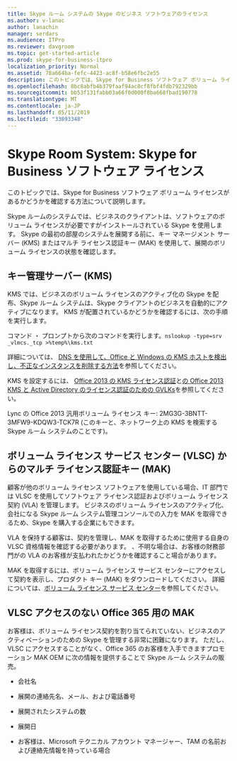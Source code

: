 ```yaml
---
title: Skype ルーム システムの Skype のビジネス ソフトウェアのライセンス
ms.author: v-lanac
author: lanachin
manager: serdars
ms.audience: ITPro
ms.reviewer: davgroom
ms.topic: get-started-article
ms.prod: skype-for-business-itpro
localization_priority: Normal
ms.assetid: 78a664ba-fefc-4423-ac8f-b58e6fbc2e55
description: このトピックでは、Skype for Business ソフトウェア ボリューム ライセンスがあるかどうかを確認する方法について説明します。
ms.openlocfilehash: 8bc8abfb4b379faaf94ac8cf8fbf4fdb792329bb
ms.sourcegitcommit: bb53f131fabb03a66f0d000f8ba668fbad190778
ms.translationtype: MT
ms.contentlocale: ja-JP
ms.lasthandoff: 05/11/2019
ms.locfileid: "33893348"
---
```

# <a name="skype-room-system-skype-for-business-software-license"></a>Skype Room System: Skype for Business ソフトウェア ライセンス
 
このトピックでは、Skype for Business ソフトウェア ボリューム ライセンスがあるかどうかを確認する方法について説明します。 
  
Skype ルームのシステムでは、ビジネスのクライアントは、ソフトウェアのボリューム ライセンスが必要ですがインストールされている Skype を使用します。 Skype の最初の部屋のシステムを展開する前に、キー マネージメント サーバー (KMS) またはマルチ ライセンス認証キー (MAK) を使用して、展開のボリューム ライセンスの状態を確認します。
  
## <a name="key-management-servers-kms"></a>キー管理サーバー (KMS)

KMS では、ビジネスのボリューム ライセンスのアクティブ化の Skype を配布、Skype ルーム システムは、Skype クライアントのビジネスを自動的にアクティブになります。 KMS が配置されているかどうかを確認するには、次の手順を実行します。
  
コマンド ・ プロンプトから次のコマンドを実行します。`nslookup -type=srv _vlmcs._tcp >%temp%\kms.txt`
  
詳細については、 [DNS を使用して、Office と Windows の KMS ホストを検出し、不正なインスタンスを削除する方法](https://blogs.technet.com/b/odsupport/archive/2011/11/14/how-to-discover-kms-hosts-via-a-dns-query-and-remove-them-if-need-be.aspx)を参照してください。 
  
KMS を設定するには、 [Office 2013 の KMS ライセンス認証](https://technet.microsoft.com/library/ee624357.aspx)と[の Office 2013 KMS と Active Directory のライセンス認証のための GVLKs](https://technet.microsoft.com/library/dn385360.aspx)を参照してください。
  
Lync の Office 2013 汎用ボリューム ライセンス キー: 2MG3G-3BNTT-3MFW9-KDQW3-TCK7R (このキーと、ネットワーク上の KMS を検索する Skype ルーム システムのことです)。
  
## <a name="multiple-activation-keys-mak-from-the-volume-license-service-center-vlsc"></a>ボリューム ライセンス サービス センター (VLSC) からのマルチ ライセンス認証キー (MAK)

顧客が他のボリューム ライセンス ソフトウェアを使用している場合、IT 部門では VLSC を使用してソフトウェア ライセンス認証およびボリューム ライセンス契約 (VLA) を管理します。 ビジネスのボリューム ライセンスのアクティブ化、会社になる Skype ルーム システム管理コンソールでの入力を MAK を取得できるため、Skype を購入する企業にもできます。
  
VLA を保持する顧客は、契約を管理し、MAK を取得するために使用する自身の VLSC 資格情報を確認する必要があります。 、不明な場合は、お客様の財務部門がの VLA のお客様が支払われたかどうかを確認すること場合があります。
  
MAK を取得するには、ボリューム ライセンス サービス センターにアクセスして契約を表示し、プロダクト キー (MAK) をダウンロードしてください。 詳細については、[ボリューム ライセンス サービス センター](https://www.microsoft.com/Licensing/servicecenter/default.aspx)を参照してください。 
  
## <a name="mak-for-office-365-without-vlsc-access"></a>VLSC アクセスのない Office 365 用の MAK

お客様は、ボリューム ライセンス契約を割り当てられていない、ビジネスのアクティベーションのための Skype を管理する非常に困難になります。 ただし、VLSC にアクセスすることがなく、Office 365 のお客様を入手できますプロモーション MAK OEM に次の情報を提供することで Skype ルーム システムの販売。
  
- 会社名
    
- 展開の連絡先名、メール、および電話番号
    
- 展開されたシステムの数
    
- 展開日
    
- お客様は、Microsoft テクニカル アカウント マネージャー、TAM の名前および連絡先情報を持っている場合
    

